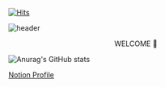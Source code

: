 [![Hits](https://hits.seeyoufarm.com/api/count/incr/badge.svg?url=https%3A%2F%2Fgithub.com%2Fyunhee1%2Fhit-counter&count_bg=%23F92455&title_bg=%23555555&icon=googlefit.svg&icon_color=%23F52854&title=hits&edge_flat=false)](https://hits.seeyoufarm.com)

![header](https://capsule-render.vercel.app/api?type=cylinder&color=auto&animation=fadeIn&text=YUNHEE's%20GITHUB&fontAlignY=50)

<p align='center'> WELCOME 👋 </p>

![Anurag's GitHub stats](https://github-readme-stats.vercel.app/api?username=yunhee1&show_icons=true&theme=radical)

[Notion Profile](https://www.notion.so/Hwang-UNI-94a43a7f302c4a418f5dbb9706d2ad5e)

<!--
**yunhee1/yunhee1** is a ✨ _special_ ✨ repository because its `README.md` (this file) appears on your GitHub profile.

Here are some ideas to get you started:

- 🔭 I’m currently working on ...
- 🌱 I’m currently learning ...
- 👯 I’m looking to collaborate on ...
- 🤔 I’m looking for help with ...
- 💬 Ask me about ...
- 📫 How to reach me: ...
- 😄 Pronouns: ...
- ⚡ Fun fact: ...
-->
